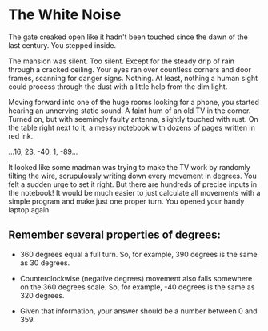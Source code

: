 # The White Noise

The gate creaked open like it hadn't been touched since the dawn of the last century. You stepped inside.

The mansion was silent. Too silent. Except for the steady drip of rain through a cracked ceiling. Your eyes ran over countless corners and door frames, scanning for danger signs. Nothing. At least, nothing a human sight could process through the dust with a little help from the dim light.

Moving forward into one of the huge rooms looking for a phone, you started hearing an unnerving static sound. A faint hum of an old TV in the corner. Turned on, but with seemingly faulty antenna, slightly touched with rust. On the table right next to it, a messy notebook with dozens of pages written in red ink.

...16, 23, -40, 1, -89...

It looked like some madman was trying to make the TV work by randomly tilting the wire, scrupulously writing down every movement in degrees. You felt a sudden urge to set it right. But there are hundreds of precise inputs in the notebook! It would be much easier to just calculate all movements with a simple program and make just one proper turn. You opened your handy laptop again.

## Remember several properties of degrees:

- 360 degrees equal a full turn. So, for example, 390 degrees is the same as 30 degrees.

- Counterclockwise (negative degrees) movement also falls somewhere on the 360 degrees scale. So, for example, -40 degrees is the same as 320 degrees.

- Given that information, your answer should be a number between 0 and 359.